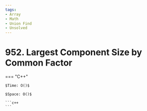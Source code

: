 ```yaml
---
tags:
- Array
- Math
- Union Find
- Unsolved
---
```



# 952. Largest Component Size by Common Factor

=== "C++"

    $Time: O()$

    $Space: O()$

    ```c++
    ```